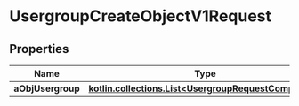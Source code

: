 
# UsergroupCreateObjectV1Request

## Properties
| Name | Type | Description | Notes |
| ------------ | ------------- | ------------- | ------------- |
| **aObjUsergroup** | [**kotlin.collections.List&lt;UsergroupRequestCompound&gt;**](UsergroupRequestCompound.md) |  |  |



